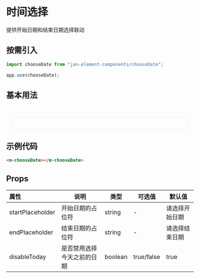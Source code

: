 # 时间选择

提供开始日期和结束日期选择联动

## 按需引入

```js
import chooseDate from "jan-element-components/chooseDate";

app.use(chooseDate);
```

## 基本用法

<br>
 <div style="padding:1em;margin:1em;border:1px solid #eee">
    <m-chooseDate></m-chooseDate>
 </div>

## 示例代码

```html
<m-chooseDate></m-chooseDate>
```

## Props

| 属性             | 说明                       | 类型    | 可选值     | 默认值         |
| :--------------- | -------------------------- | ------- | ---------- | -------------- |
| startPlaceholder | 开始日期的占位符           | string  | -          | 请选择开始日期 |
| endPlaceholder   | 结束日期的占位符           | string  | -          | 请选择结束日期 |
| disableToday     | 是否禁用选择今天之前的日期 | boolean | true/false | true           |
